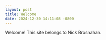 ```yaml
---
layout: post
title: Welcome
date: 2024-12-30 14:11:08 -0800
---
```

Welcome!  This site belongs to Nick Brosnahan.
